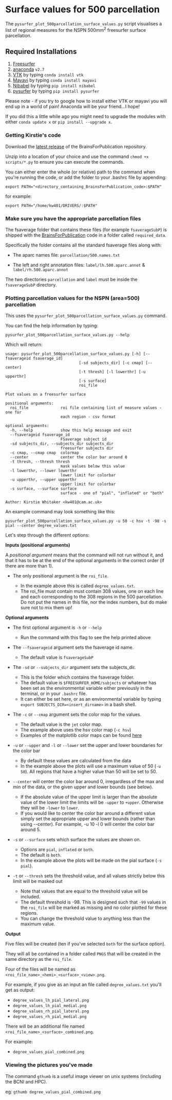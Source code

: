 # Surface values for 500 parcellation

The `pysurfer_plot_500parcellation_surface_values.py` script visualises a list of regional measures for the NSPN 500mm<sup>2</sup> freesurfer surface parcellation.


## Required Installations

1. [Freesurfer](https://surfer.nmr.mgh.harvard.edu/fswiki/DownloadAndInstall)
2. [anaconda](http://continuum.io/downloads#all) ```v2.7```
3. [VTK](http://www.vtk.org/VTK/resources/software.html#latestcand) by typing ```conda install vtk```
4. [Mayavi](http://mayavi.sourceforge.net/install.html) by typing ```conda install mayavi```
5. [Nibabel](http://nipy.sourceforge.net/nibabel/installation.html#installation) by typing ```pip install nibabel```
6. [pysurfer](http://pysurfer.github.io/install.html) by typing ```pip install pysurfer```

Please note - if you try to google how to install either VTK or mayavi you will end up in a world of pain! Anaconda will be your friend...I hope!

If you did this a little while ago you might need to upgrade the modules with either ```conda update x``` or ```pip install --upgrade x```.

### Getting Kirstie's code

Download the [latest release](https://github.com/KirstieJane/BrainsForPublication/releases) of the BrainsForPublication repository.

Unzip into a location of your choice and use the command `chmod +x scripts/*.py` to ensure you can execute the commands.

You can either enter the whole (or relative) path to the command when you're running the code, or add the folder to your .bashrc file by appending:

    export PATH="<directory_containing_BrainsForPublication_code>:$PATH"

for example:

    export PATH="/home/kw401/DRIVERS/:$PATH"

### Make sure you have the appropriate parcellation files

The fsaverage folder that contains these files (for example `fsaverageSubP`) is shipped with the [BrainsForPublication](https://github.com/KirstieJane/BrainsForPublication/releases) code in a folder called `required_data`.

Specifically the folder contains all the standard fsaverage files along with:

* The aparc names file: `parcellation/500.names.txt`

* The left and right annotation files: `label/lh.500.aparc.annot` & `label/rh.500.aparc.annot`

The two directories `parcellation` and `label` must be inside the `fsaverageSubP` directory.


### Plotting parcellation values for the NSPN (area=500) parcellation

This uses the `pysurfer_plot_500parcellation_surface_values.py` command.

You can find the help information by typing:

`pysurfer_plot_500parcellation_surface_values.py --help`

Which will return:

    usage: pysurfer_plot_500parcellation_surface_values.py [-h] [--fsaverageid fsaverage_id]
                                    [-sd subjects_dir] [-c cmap] [--center]
                                    [-t thresh] [-l lowerthr] [-u upperthr]
                                    [-s surface]
                                    roi_file

    Plot values on a freesurfer surface

    positional arguments:
      roi_file              roi file containing list of measure values - one for
                            each region - csv format

    optional arguments:
      -h, --help            show this help message and exit
      --fsaverageid fsaverage_id
                            FSaverage subject id
      -sd subjects_dir, --subjects_dir subjects_dir
                            freesurfer subjects dir
      -c cmap, --cmap cmap  colormap
      --center              center the color bar around 0
      -t thresh, --thresh thresh
                            mask values below this value
      -l lowerthr, --lower lowerthr
                            lower limit for colorbar
      -u upperthr, --upper upperthr
                            upper limit for colorbar
      -s surface, --surface surface
                            surface - one of "pial", "inflated" or "both"

    Author: Kirstie Whitaker <kw401@cam.ac.uk>

An example command may look something like this:

`pysurfer_plot_500parcellation_surface_values.py -u 50 -c hsv -t -98 -s pial --center degree_values.txt`

Let's step through the different options:

**Inputs (positional arguments)**

A *positional argument* means that the command will not run without it, and that it has to be at the end of the optional arguments in the correct order (if there are more than 1).

* The only positional argument is the `roi_file`.

    * In the example above this is called `degree_values.txt`.
    * The roi_file must contain must contain 308 values, one on each line and each corresponding to the 308 regions in the 500 parcellation. Do not put the names in this file, nor the index numbers, but do make sure not to mix them up!

**Optional arguments**

* The first optional argument is `-h` or `--help`
    * Run the command with this flag to see the help printed above

* The `--fsaverageid` argument sets the fsaverage id name.
    * The default value is `fsaverageSubP`

* The `-sd` or `--subjects_dir` argument sets the subjects_dir.
    * This is the folder which contains the fsaverage folder.
    * The default value is `$FREESURFER_HOME/subjects` or whatever has been set as the environmental variable either previously in the terminal, or in your `.bashrc` file.
    * It can either be set here, or as an environmental variable by typing `export SUBJECTS_DIR=<insert_dirname>` in a bash shell.

* The `-c` or `--cmap` argument sets the color map for the values.
    * The default value is the `jet` color map.
    * The example above uses the hsv color map (`-c hsv`)
    * Examples of the matplotlib color maps can be found [here](http://matplotlib.org/examples/color/colormaps_reference.html)

* `-u` or `--upper` and `-l` or `--lower` set the upper and lower boundaries for the color bar
    * By default these values are calculated from the data
    * In the example above the plots will use a maximum value of 50 (`-u 50`). All regions that have a higher value than 50 will be set to 50.

* `--center` will center the color bar around 0, irregardless of the max and min of the data, or the given upper and lower bounds (see below).
    * If the absolute value of the upper limit is larger than the absolute value of the lower limit the limits will be `-upper` to `+upper`. Otherwise they will be `-lower` to `lower`.
    * If you would like to center the color bar around a different value simply set the appropriate upper and lower bounds (rather than using --center). For example, -u 10 -l 0 will center the color bar around 5.

* `-s` or `--surface` sets which surface the values are shown on.
    * Options are `pial`, `inflated` or `both`.
    * The default is `both`.
    * In the example above the plots will be made on the pial surface (`-s pial`).

* `-t` or `--thresh` sets the threshold value, and all values strictly below this limit will be masked out
    * Note that values that are equal to the threshold value will be included.
    * The default threshold is -98. This is designed such that `-99` values in the `roi_file` will be marked as missing and no color plotted for these regions.
    * You can change the threshold value to anything less than the maximum value.

**Output**

Five files will be created (ten if you've selected `both` for the surface option).

They will all be contained in a folder called `PNGS` that will be created in the same directory as the `roi_file`.

Four of the files will be named as `<roi_file_name>_<hemi>_<surface>_<view>.png`.

For example, if you give as an input an file called `degree_values.txt` you'll get as output:

* `degree_values_lh_pial_lateral.png`
* `degree_values_lh_pial_medial.png`
* `degree_values_rh_pial_lateral.png`
* `degree_values_rh_pial_medial.png`

There will be an additional file named `<roi_file_name>_<surface>_combined.png`.

For example:

* `degree_values_pial_combined.png`

### Viewing the pictures you've made

The command `gthumb` is a useful image viewer on unix systems (including the BCNI and HPC).

eg: `gthumb degree_values_pial_combined.png`
